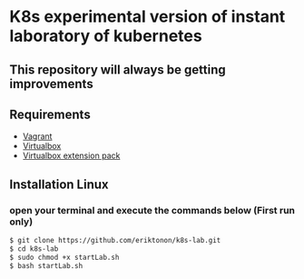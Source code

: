 # K8s experimental version of instant laboratory of kubernetes

## This repository will always be getting improvements

## Requirements
- [Vagrant](https://www.vagrantup.com/)
- [Virtualbox](https://www.virtualbox.org/wiki/Downloads) 
- [Virtualbox extension pack](https://www.virtualbox.org/wiki/Downloads) 

## Installation Linux
### open your terminal and execute the commands below (First run only)
 
  ```bash
  $ git clone https://github.com/eriktonon/k8s-lab.git
  $ cd k8s-lab
  $ sudo chmod +x startLab.sh
  $ bash startLab.sh
  ```
